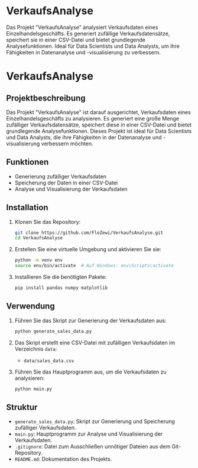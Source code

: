 # VerkaufsAnalyse
Das Projekt "VerkaufsAnalyse" analysiert Verkaufsdaten eines Einzelhandelsgeschäfts. Es generiert zufällige Verkaufsdatensätze, speichert sie in einer CSV-Datei und bietet grundlegende Analysefunktionen. Ideal für Data Scientists und Data Analysts, um ihre Fähigkeiten in Datenanalyse und -visualisierung zu verbessern.

# VerkaufsAnalyse

## Projektbeschreibung

Das Projekt "VerkaufsAnalyse" ist darauf ausgerichtet, Verkaufsdaten eines Einzelhandelsgeschäfts zu analysieren. Es generiert eine große Menge zufälliger Verkaufsdatensätze, speichert diese in einer CSV-Datei und bietet grundlegende Analysefunktionen. Dieses Projekt ist ideal für Data Scientists und Data Analysts, die ihre Fähigkeiten in der Datenanalyse und -visualisierung verbessern möchten.

## Funktionen

- Generierung zufälliger Verkaufsdaten
- Speicherung der Daten in einer CSV-Datei
- Analyse und Visualisierung der Verkaufsdaten

## Installation

1. Klonen Sie das Repository:
    ```bash
    git clone https://github.com/FloZewi/VerkaufsAnalyse.git
    cd VerkaufsAnalyse
    ```

2. Erstellen Sie eine virtuelle Umgebung und aktivieren Sie sie:
    ```bash
    python -m venv env
    source env/bin/activate  # Auf Windows: env\Scripts\activate
    ```

3. Installieren Sie die benötigten Pakete:
    ```bash
    pip install pandas numpy matplotlib
    ```

## Verwendung

1. Führen Sie das Skript zur Generierung der Verkaufsdaten aus:
    ```bash
    python generate_sales_data.py
    ```

2. Das Skript erstellt eine CSV-Datei mit zufälligen Verkaufsdaten im Verzeichnis `data`:
    - `data/sales_data.csv`

3. Führen Sie das Hauptprogramm aus, um die Verkaufsdaten zu analysieren:
    ```bash
    python main.py
    ```

## Struktur

- `generate_sales_data.py`: Skript zur Generierung und Speicherung zufälliger Verkaufsdaten.
- `main.py`: Hauptprogramm zur Analyse und Visualisierung der Verkaufsdaten.
- `.gitignore`: Datei zum Ausschließen unnötiger Dateien aus dem Git-Repository.
- `README.md`: Dokumentation des Projekts.
